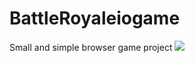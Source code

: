 # BattleRoyaleiogame
Small and simple browser game project
<img src="https://github.com/Asedi/BattleRoyaleiogame/blob/master/tst.gif?raw=true">

